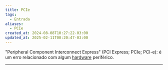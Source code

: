 ```yaml
---
title: PCIe
tags:
  - Entrada
aliases:
  - PCIe
created_at: 2024-08-08T10:27:22-03:00
updated_at: 2025-02-11T00:20:47-03:00
---
```


"Peripheral Component Interconnect Express" (PCI Express; PCIe; PCI-e): é um erro relacionado com algum [hardware](content/entrada/2024/07/26/Hardware.md) periférico. 

---

